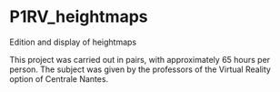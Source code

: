 # P1RV_heightmaps
Edition and display of heightmaps

This project was carried out in pairs, with approximately 65 hours per person.
The subject was given by the professors of the Virtual Reality option of Centrale Nantes.
